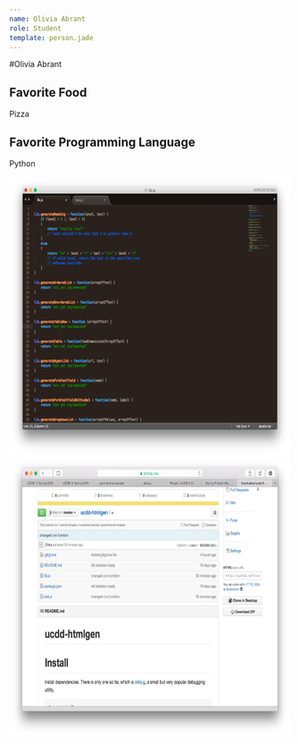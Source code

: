 ```yaml
---
name: Olivia Abrant
role: Student
template: person.jade
---
```


#Olivia Abrant

## Favorite Food

Pizza

## Favorite Programming Language

Python

<img src="Screen Shot 2015-01-12 at 17.31.04.png" alt="Edited code" height="500" width="720">
<img src="Screen Shot 2015-01-12 at 18.06.36.png" alt="Github" height="500" width="720">
